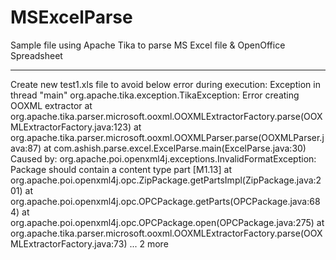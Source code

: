 # MSExcelParse
Sample file using Apache Tika to parse MS Excel file & OpenOffice Spreadsheet

-------------------
Create new test1.xls file to avoid below error during execution:
Exception in thread "main" org.apache.tika.exception.TikaException: Error creating OOXML extractor
	at org.apache.tika.parser.microsoft.ooxml.OOXMLExtractorFactory.parse(OOXMLExtractorFactory.java:123)
	at org.apache.tika.parser.microsoft.ooxml.OOXMLParser.parse(OOXMLParser.java:87)
	at com.ashish.parse.excel.ExcelParse.main(ExcelParse.java:30)
Caused by: org.apache.poi.openxml4j.exceptions.InvalidFormatException: Package should contain a content type part [M1.13]
	at org.apache.poi.openxml4j.opc.ZipPackage.getPartsImpl(ZipPackage.java:201)
	at org.apache.poi.openxml4j.opc.OPCPackage.getParts(OPCPackage.java:684)
	at org.apache.poi.openxml4j.opc.OPCPackage.open(OPCPackage.java:275)
	at org.apache.tika.parser.microsoft.ooxml.OOXMLExtractorFactory.parse(OOXMLExtractorFactory.java:73)
	... 2 more

